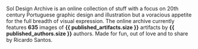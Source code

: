 Sol Design Archive is an online collection of stuff with a focus on 20th century Portuguese graphic design and illustration but a voracious appetite for the full breadth of visual expression. The online archive currently features <strong>635</strong> images of <strong>{{ published_artifacts.size }}</strong> artifacts by <strong>{{ published_authors.size }}</strong> authors. Made for fun, out of love and to share by Ricardo Santos.
